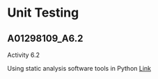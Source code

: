 # Unit Testing #
## A01298109_A6.2 ##

Activity 6.2

Using static analysis software tools in Python
[Link](https://luminousmen.com/post/python-static-analysis-tools)

